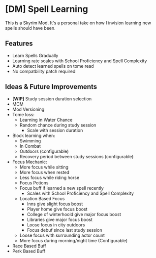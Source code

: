 # [DM] Spell Learning
This is a Skyrim Mod. It's a personal take on how I invision learning new spells should have been.

## Features
- Learn Spells Gradually
- Learning rate scales with School Proficiency and Spell Complexity
- Auto detect learned spells on tome read
- No compatbility patch required

## Ideas & Future Improvements
- **[WIP]** Study session duration selection
- MCM
- Mod Versioning
- Tome loss:
    - Learning in Water Chance
    - Random chance during study session
        - Scale with session duration
- Block learning when:
    - Swimming
    - In Combat
    - Outdoors (configurable)
    - Recovery period between study sessions (configurable)
- Focus Mechanic:
    - More focus while sitting
    - More focus when rested
    - Less focus while riding horse
    - Focus Potions
    - Focus buff if learned a new spell recently
        - Scales with School Proficiency and Spell Complexity
    - Location Based Focus
        - Inns give slight focus boost
        - Player home give focus boost
        - College of winterhoold give major focus boost
        - Libraries give major focus boost
        - Loose focus in city outdoors
        - Focus debuf since last study session
    - Loose focus with surrounding actor count
    - More focus during morning/night time (Configurable)
- Race Based Buff
- Perk Based Buff